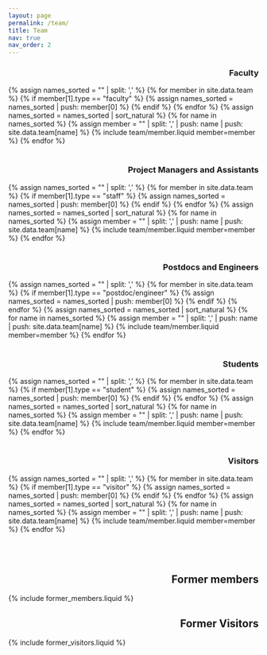 ```yaml
---
layout: page
permalink: /team/
title: Team
nav: true
nav_order: 2
---
```



<h3 class="faculty" align="right">Faculty</h3>
<div class="team">
{% assign names_sorted = "" | split: ',' %}
{% for member in site.data.team %}
  {% if member[1].type == "faculty" %}
    {% assign names_sorted = names_sorted | push: member[0] %}
  {% endif %}
{% endfor %}
{% assign names_sorted = names_sorted | sort_natural %}
{% for name in names_sorted %}
    {% assign member = "" | split: ',' | push: name | push: site.data.team[name] %}
    {% include team/member.liquid member=member %}
{% endfor %}
</div>


<br>
<h3 class="students" align="right">Project Managers and Assistants</h3>
<div class="team">
{% assign names_sorted = "" | split: ',' %}
{% for member in site.data.team %}
  {% if member[1].type == "staff" %}
    {% assign names_sorted = names_sorted | push: member[0] %}
  {% endif %}
{% endfor %}
{% assign names_sorted = names_sorted | sort_natural %}
{% for name in names_sorted %}
    {% assign member = "" | split: ',' | push: name | push: site.data.team[name] %}
    {% include team/member.liquid member=member %}
{% endfor %}
</div>


<br>
<h3 class="students" align="right">Postdocs and Engineers</h3>
<div class="team">
{% assign names_sorted = "" | split: ',' %}
{% for member in site.data.team %}
  {% if member[1].type == "postdoc/engineer" %}
    {% assign names_sorted = names_sorted | push: member[0] %}
  {% endif %}
{% endfor %}
{% assign names_sorted = names_sorted | sort_natural %}
{% for name in names_sorted %}
    {% assign member = "" | split: ',' | push: name | push: site.data.team[name] %}
    {% include team/member.liquid member=member %}
{% endfor %}
</div>

<br>
<h3 class="students" align="right">Students</h3>
<div class="team">
{% assign names_sorted = "" | split: ',' %}
{% for member in site.data.team %}
  {% if member[1].type == "student" %}
    {% assign names_sorted = names_sorted | push: member[0] %}
  {% endif %}
{% endfor %}
{% assign names_sorted = names_sorted | sort_natural %}
{% for name in names_sorted %}
    {% assign member = "" | split: ',' | push: name | push: site.data.team[name] %}
    {% include team/member.liquid member=member %}
{% endfor %}
</div>


<br>
<h3 class="visitors" align="right">Visitors</h3>
<div class="team">
{% assign names_sorted = "" | split: ',' %}
{% for member in site.data.team %}
  {% if member[1].type == "visitor" %}
    {% assign names_sorted = names_sorted | push: member[0] %}
  {% endif %}
{% endfor %}
{% assign names_sorted = names_sorted | sort_natural %}
{% for name in names_sorted %}
    {% assign member = "" | split: ',' | push: name | push: site.data.team[name] %}
    {% include team/member.liquid member=member %}
{% endfor %}
</div>

<br>
<br>
<br>
<h2 class="former-members" align="right">Former members</h2>

{% include former_members.liquid %}

<h2 class="former-visitors" align="right">Former Visitors</h2>

{% include former_visitors.liquid %}
